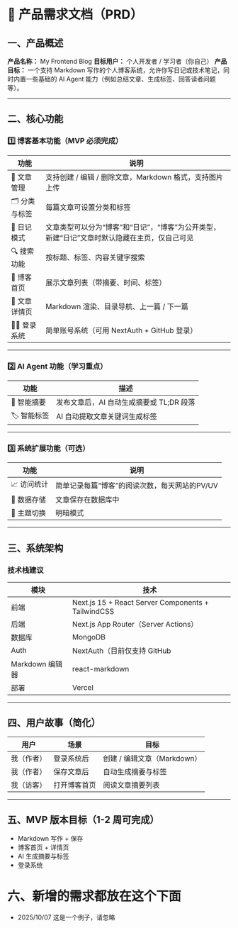 # 🧭 产品需求文档（PRD）

## 一、产品概述

**产品名称：** My Frontend Blog
**目标用户：** 个人开发者 / 学习者（你自己）
**产品目标：**
一个支持 Markdown 写作的个人博客系统，允许你写日记或技术笔记，同时内置一些基础的 AI Agent 能力（例如总结文章、生成标签、回答读者问题等）。

---

## 二、核心功能

### 1️⃣ 博客基本功能（MVP 必须完成）

| 功能         | 说明                                  |
| ---------- | ----------------------------------- |
| 📝 文章管理    | 支持创建 / 编辑 / 删除文章，Markdown 格式，支持图片上传 |
| 🗂 分类与标签   | 每篇文章可设置分类和标签                        |
| 📅 日记模式    | 文章类型可以分为“博客”和“日记”，“博客”为公开类型，新建“日记”文章时默认隐藏在主页，仅自己可见              |
| 🔍 搜索功能    | 按标题、标签、内容关键字搜索                      |
| 🧭 博客首页    | 展示文章列表（带摘要、时间、标签）                   |
| 📄 文章详情页   | Markdown 渲染、目录导航、上一篇 / 下一篇          |
| 🧑‍💻 登录系统 | 简单账号系统（可用 NextAuth + GitHub 登录）     |

---

### 2️⃣ AI Agent 功能（学习重点）

| 功能            | 描述                                                              |
| ------------- | --------------------------------------------------------------- |
| 🧠 智能摘要       | 发布文章后，AI 自动生成摘要或 TL;DR 段落                                       |
| 🏷️ 智能标签      | AI 自动提取文章关键词生成标签                                                |

---

### 3️⃣ 系统扩展功能（可选）

| 功能             | 说明                                                |
| -------------- | ------------------------------------------------- |
| 📈 访问统计        | 简单记录每篇“博客”的阅读次数，每天网站的PV/UV                                         |
| 💾 数据存储        | 文章保存在数据库中 |
| 🌙 主题切换        | 明暗模式                                              |

---

## 三、系统架构

### 技术栈建议

| 模块           | 技术                                                 |
| ------------ | -------------------------------------------------- |
| 前端           | Next.js 15 + React Server Components + TailwindCSS |
| 后端           | Next.js App Router（Server Actions）                 |
| 数据库          | MongoDB                |
| Auth         | NextAuth（目前仅支持 GitHub                   |
| Markdown 编辑器 | react-markdown         |
| 部署           | Vercel |

---

## 四、用户故事（简化）

| 用户    | 场景     | 目标                  |
| ----- | ------ | ------------------- |
| 我（作者） | 登录系统后  | 创建 / 编辑文章（Markdown） |
| 我（作者） | 保存文章后  | 自动生成摘要与标签           |
| 我（访客） | 打开博客首页 | 阅读文章摘要列表            |
---

## 五、MVP 版本目标（1-2 周可完成）

- Markdown 写作 + 保存
- 博客首页 + 详情页
- AI 生成摘要与标签
- 登录系统

# 六、新增的需求都放在这个下面
- 2025/10/07 这是一个例子，请忽略



